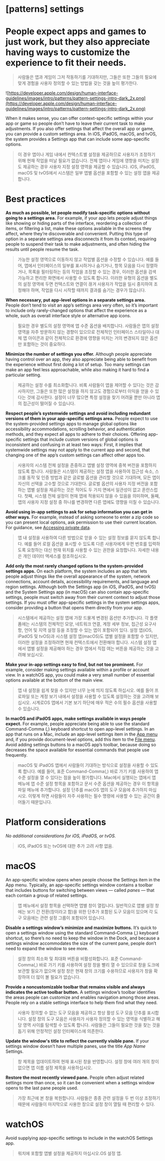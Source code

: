# **[patterns] settings**

# People expect apps and games to just work, but they also appreciate having ways to customize the experience to fit their needs.
> 사람들은 앱과 게임이 그저 작동하기를 기대하지만, 그들은 또한 그들의 필요에 맞게 경험을 사용자 정의할 수 있는 방법을 갖는 것을 높이 평가한다.
>




![https://developer.apple.com/design/human-interface-guidelines/images/intro/patterns/pattern-settings-intro-dark_2x.png](https://developer.apple.com/design/human-interface-guidelines/images/intro/patterns/pattern-settings-intro-dark_2x.png)

When it makes sense, you can offer context-specific settings within your app or game so people don’t have to leave their current task to make adjustments. If you also offer settings that affect the overall app or game, you can provide a custom settings area. In iOS, iPadOS, macOS, and tvOS, the system provides a Settings app that can include some app-specific options.
> 이 경우 앱이나 게임 내에서 컨텍스트별 설정을 제공하므로 사용자가 조정하기 위해 현재 작업을 떠날 필요가 없습니다. 전체 앱이나 게임에 영향을 미치는 설정도 제공하는 경우 사용자 지정 설정 영역을 제공할 수 있습니다. iOS, iPadOS, macOS 및 tvOS에서 시스템은 일부 앱별 옵션을 포함할 수 있는 설정 앱을 제공합니다.
>




# **Best practices**

**As much as possible, let people modify task-specific options without going to a settings area.** For example, if your app lets people adjust things like showing or hiding parts of the interface, reordering a collection of items, or filtering a list, make these options available in the screens they affect, where they’re discoverable and convenient. Putting this type of option in a separate settings area disconnects it from its context, requiring people to suspend their task to make adjustments, and often hiding the results until people resume the task.
> 가능한 설정 영역으로 이동하지 않고 작업별 옵션을 수정할 수 있습니다. 예를 들어, 앱에서 인터페이스의 일부를 표시하거나 숨기거나, 항목 모음을 다시 정렬하거나, 목록을 필터링하는 등의 작업을 조정할 수 있는 경우, 이러한 옵션을 검색 가능하고 편리한 화면에서 사용할 수 있도록 합니다. 이러한 유형의 옵션을 별도의 설정 영역에 두면 컨텍스트와 연결이 끊겨 사용자가 작업을 일시 중지하여 조정해야 하며, 작업을 다시 시작할 때까지 결과를 숨기는 경우가 많습니다.
>




**When necessary, put app-level options in a separate settings area.** People don’t tend to visit an app’s settings area very often, so it’s important to include only rarely-changed options that affect the experience as a whole, such as overall interface style or alternative app icons.
> 필요한 경우 별도의 설정 영역에 앱 수준 옵션을 배치합니다. 사람들은 앱의 설정 영역을 자주 방문하지 않는 경향이 있으므로 전체적인 인터페이스 스타일이나 대체 앱 아이콘과 같이 전체적으로 환경에 영향을 미치는 거의 변경되지 않은 옵션만 포함하는 것이 중요하다.
>




**Minimize the number of settings you offer.** Although people appreciate having control over an app, they also appreciate being able to benefit from the experience without first doing a lot of setup. Too many settings can make an app feel less approachable, while also making it hard to find a particular setting.
> 제공하는 설정 수를 최소화합니다. 비록 사람들이 앱을 제어할 수 있다는 것은 감사하지만, 그들은 또한 많은 설정을 하지 않고도 경험으로부터 이익을 얻을 수 있다는 것에 감사한다. 설정이 너무 많으면 특정 설정을 찾기 어려울 뿐만 아니라 앱의 접근성이 떨어질 수 있습니다.
>




**Respect people’s systemwide settings and avoid including redundant versions of them in your app-specific settings area.** People expect to use the system-provided settings apps to manage global options like accessibility accommodations, scrolling behavior, and authentication methods, and they expect all apps to adhere to their choices. Offering app-specific settings that include custom versions of global options is inconsistent and confusing in at least two ways: First, it implies that systemwide settings may not apply to the current app and second, that changing one of the app’s custom settings can affect other apps too.
> 사용자의 시스템 전체 설정을 존중하고 앱별 설정 영역에 중복 버전을 포함하지 않도록 합니다. 사람들은 시스템이 제공하는 설정 앱을 사용하여 접근성 숙소, 스크롤 동작 및 인증 방법과 같은 글로벌 옵션을 관리할 것으로 기대하며, 모든 앱이 자신의 선택을 고수할 것으로 기대한다. 글로벌 옵션의 사용자 지정 버전을 포함하는 앱별 설정을 제공하는 것은 적어도 두 가지 면에서 일관성이 없고 혼란스럽다. 첫째, 시스템 전체 설정이 현재 앱에 적용되지 않을 수 있음을 의미하며, 둘째, 앱의 사용자 지정 설정 중 하나를 변경하면 다른 앱에도 영향을 미칠 수 있습니다.
>




**Avoid using in-app settings to ask for setup information you can get in other ways.** For example, instead of asking someone to enter a zip code so you can present local options, ask permission to use their current location. For guidance, see [Accessing private data](../patterns/accessing-private-data).
> 앱 내 설정을 사용하여 다른 방법으로 얻을 수 있는 설정 정보를 묻지 않도록 합니다. 예를 들어 로컬 옵션을 표시할 수 있도록 다른 사용자에게 우편 번호를 입력하도록 요청하는 대신 현재 위치를 사용할 수 있는 권한을 요청합니다. 자세한 내용은 개인 데이터 액세스를 참조하십시오.
>




**Add only the most rarely changed options to the system-provided settings apps.** On each platform, the system includes an app that lets people adjust things like the overall appearance of the system, network connections, account details, accessibility requirements, and language and region settings. Although both the Settings app (in iOS, iPadOS, and tvOS) and the System Settings app (in macOS) can also contain app-specific settings, people must switch away from their current context to adjust those settings. If you must offer app-specific settings in the system settings apps, consider providing a button that opens them directly from your app.
> 시스템에서 제공하는 설정 앱에 가장 드물게 변경된 옵션만 추가합니다. 각 플랫폼에는 시스템의 전체적인 모양, 네트워크 연결, 계정 세부 정보, 접근성 요구사항, 언어 및 지역 설정 등을 조정할 수 있는 앱이 포함되어 있다. 설정 앱(iOS, iPadOS 및 tvOS)과 시스템 설정 앱(macOS)도 앱별 설정을 포함할 수 있지만, 이러한 설정을 조정하려면 현재 컨텍스트에서 전환해야 합니다. 시스템 설정 앱에서 앱별 설정을 제공해야 하는 경우 앱에서 직접 여는 버튼을 제공하는 것을 고려해 보십시오.
>




**Make your in-app settings easy to find, but not too prominent.** For example, consider making settings available within a profile or account view. In a watchOS app, you could make a very small number of essential options available at the bottom of the main view.
> 앱 내 설정을 쉽게 찾을 수 있지만 너무 눈에 띄지 않도록 하십시오. 예를 들어 프로파일 또는 계정 보기 내에서 설정을 사용할 수 있도록 설정하는 것을 고려해 보십시오. 시계로OS 앱에서 기본 보기 하단에 매우 적은 수의 필수 옵션을 사용할 수 있습니다.
>




**In macOS and iPadOS apps, make settings available in ways people expect.** For example, people appreciate being able to use the standard Command-Comma (,) keyboard shortcut to open app-level settings. In an app that runs on a Mac, include an app-level settings item in the [App menu](https://developer.apple.com/design/human-interface-guidelines/components/system-experiences/the-menu-bar#app-menu) and, if you provide document-level options, add this item to the [File menu](https://developer.apple.com/design/human-interface-guidelines/components/system-experiences/the-menu-bar#file-menu). Avoid adding settings buttons to a macOS app’s toolbar, because doing so decreases the space available for essential commands that people use frequently.
> macOS 및 iPadOS 앱에서 사람들이 기대하는 방식으로 설정을 사용할 수 있도록 합니다. 예를 들어, 표준 Command-Comma(,) 바로 가기 키를 사용하여 앱 수준 설정을 열 수 있다는 점을 높이 평가합니다. Mac에서 실행되는 앱에서 앱 메뉴에 앱 수준 설정 항목을 포함하고 문서 수준 옵션을 제공하는 경우 이 항목을 파일 메뉴에 추가합니다. 설정 단추를 macOS 앱의 도구 모음에 추가하지 마십시오. 이렇게 하면 사람들이 자주 사용하는 필수 명령에 사용할 수 있는 공간이 줄어들기 때문입니다.
>




# **Platform considerations**

*No additional considerations for iOS, iPadOS, or tvOS.*
> iOS, iPadOS 또는 tvOS에 대한 추가 고려 사항 없음.
>




# **macOS**

An app-specific window opens when people choose the Settings item in the App menu. Typically, an app-specific settings window contains a toolbar that includes buttons for switching between views — called *panes* — that each contain a group of related settings.
> 앱 메뉴에서 설정 항목을 선택하면 앱별 창이 열립니다. 일반적으로 앱별 설정 창에는 보기 간 전환(창이라고 함)을 위한 단추가 포함된 도구 모음이 있으며 각 도구 모음에는 관련 설정 그룹이 포함되어 있습니다.
>




**Disable a settings window’s minimize and maximize buttons.** It’s quick to open a settings window using the standard Command–Comma (,) keyboard shortcut, so there’s no need to keep the window in the Dock, and because a settings window accommodates the size of the current pane, people don’t need to expand the window to see more.
> 설정 창의 최소화 및 최대화 버튼을 비활성화합니다. 표준 Command-Comma(,) 바로 가기 키를 사용하여 설정 창을 빨리 열 수 있으므로 창을 도크에 보관할 필요가 없으며 설정 창은 현재 창의 크기를 수용하므로 사용자가 창을 확장하여 더 많이 볼 필요가 없습니다.
>




**Provide a noncustomizable toolbar that remains visible and always indicates the active toolbar button.** A settings window’s toolbar identifies the areas people can customize and enables navigation among those areas. People rely on a stable settings interface to help them find what they need.
> 사용자 정의할 수 없는 도구 모음을 제공하고 항상 활성 도구 모음 단추를 표시합니다. 설정 창의 도구 모음은 사용자가 사용자 정의할 수 있는 영역을 식별하고 해당 영역 사이를 탐색할 수 있도록 합니다. 사람들은 그들이 필요한 것을 찾는 것을 돕기 위해 안정적인 설정 인터페이스에 의존한다.
>




**Update the window's title to reflect the currently visible pane.** If your settings window doesn’t have multiple panes, use the title *App Name* Settings.
> 창 제목을 업데이트하여 현재 표시된 창을 반영합니다. 설정 창에 여러 개의 창이 없으면 앱 이름 설정 제목을 사용하십시오.
>




**Restore the most recently viewed pane.** People often adjust related settings more than once, so it can be convenient when a settings window opens to the last pane people used.
> 가장 최근에 본 창을 복원합니다. 사람들은 종종 관련 설정을 두 번 이상 조정하기 때문에 사람들이 마지막으로 사용한 창으로 설정 창이 열릴 때 편리할 수 있다.
>




# **watchOS**

Avoid supplying app-specific settings to include in the watchOS Settings app.
> 워치에 포함할 앱별 설정을 제공하지 마십시오.OS 설정 앱.
>



